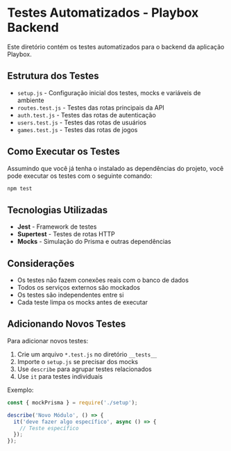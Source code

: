 # Testes Automatizados - Playbox Backend

Este diretório contém os testes automatizados para o backend da aplicação Playbox.

## Estrutura dos Testes

- `setup.js` - Configuração inicial dos testes, mocks e variáveis de ambiente
- `routes.test.js` - Testes das rotas principais da API
- `auth.test.js` - Testes das rotas de autenticação
- `users.test.js` - Testes das rotas de usuários
- `games.test.js` - Testes das rotas de jogos

## Como Executar os Testes
Assumindo que você já tenha o instalado as dependências do projeto, você pode executar os testes com o seguinte comando:

```bash
npm test
```

## Tecnologias Utilizadas

- **Jest** - Framework de testes
- **Supertest** - Testes de rotas HTTP
- **Mocks** - Simulação do Prisma e outras dependências

## Considerações

- Os testes não fazem conexões reais com o banco de dados
- Todos os serviços externos são mockados
- Os testes são independentes entre si
- Cada teste limpa os mocks antes de executar

## Adicionando Novos Testes

Para adicionar novos testes:

1. Crie um arquivo `*.test.js` no diretório `__tests__`
2. Importe o `setup.js` se precisar dos mocks
3. Use `describe` para agrupar testes relacionados
4. Use `it` para testes individuais

Exemplo:
```javascript
const { mockPrisma } = require('./setup');

describe('Novo Módulo', () => {
  it('deve fazer algo específico', async () => {
    // Teste específico
  });
});
```
